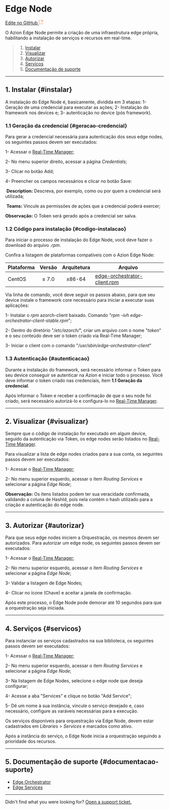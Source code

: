 # Edge **Node**

[Edite no GitHub <svg width="14" height="14" xmlns="http://www.w3.org/2000/svg"><g fill="none" stroke="#F3652B"><path d="M4.81.71H.672v11.43H12.1V8.001" stroke-width=".8"/><path d="M6.87.786h5.155V5.94M6.31 6.5L12.026.786"/></g></svg>](https://github.com/aziontech/docs_en/edit/master/edge-orchestrator/edge-nodes/index.md)

O Azion Edge Node permite a criação de uma infraestrutura edge própria, habilitando a instalação de serviços e recursos em real-time.

> 1. [Instalar](#instalar)
> 2. [Visualizar](#Visualizar)
> 3. [Autorizar](#autorizar)
> 5. [Serviços](#servicos)
> 5. [Documentação de suporte](#documentacao-suporte)

---

## 1. Instalar {#instalar}

A instalação do Edge Node é, basicamente, dividida em 3 etapas: 1- Geração de uma credencial para executar as ações; 2- Instalação do framework nos devices e; 3- autenticação no device (pós framework).

### 1.1 Geração da credencial {#geracao-credencial}

Para gerar a credencial necessária para autenticação dos seus edge nodes, os seguintes passos devem ser executados:	

1- Acessar o [Real-Time Manager](https://manager.azion.com/);

2- No menu superior direito, acessar a página *Credentials*;

3- Clicar no botão Add;

4- Preencher os campos necessários e clicar no botão Save:

​	**Description:** Descreva, por exemplo, como ou por quem a credencial será utilizada;

​	**Teams:** Vincule as permissões de ações que a credencial poderá exercer;

**Observação:** O Token será gerado após a credencial ser salva.

### 1.2 Código para instalação {#codigo-instalacao}

Para iniciar o processo de instalação do Edge Node, você deve fazer o download do arquivo *.rpm*.

Confira a listagem de plataformas compatíveis com o Azion Edge Node:

| Plataforma | Versão | Arquitetura | Arquivo                                                      |
| :--------- | :----: | :---------: | ------------------------------------------------------------ |
| CentOS     | ≤ 7.0  |   x86-64    | [edge-orchestrator-client.rpm](http://downloads.azion.com/edge-orchestrator-client.rpm) |

Via linha de comando, você deve seguir os passos abaixo, para que seu device instale o framework core necessário para iniciar a executar suas aplicações:	

1- Instalar o *rpm* azorch-client baixado. Comando "*rpm -ivh edge-orchestrator-client-stable.rpm*";

2- Dentro do diretório "*/etc/azorch/*", criar um arquivo com o nome "*token*" e o seu conteúdo deve ser o token criado via Real-Time Manager;

3- Iniciar o client com o comando "*/usr/sbin/edge-orchestrator-client*"

### 1.3 Autenticação {#autenticacao}

Durante a instalação do framework, será necessário informar o Token para seu device conseguir se autenticar na Azion e iniciar todo o processo. Você deve informar o token criado nas credenciais, item **1.1 Geração da credencial**.

Após informar o Token e receber a confirmação de que o seu node foi criado, será necessário autorizá-lo e configura-lo no [Real-Time Manager](https://manager.azion.com/).

---

## 2. Visualizar {#visualizar}

Sempre que o código de instalação for executado em algum device, seguido da autenticação via Token, os edge nodes serão listados no [Real-Time Manager](https://manager.azion.com/).

Para visualizar a lista de edge nodes criados para a sua conta, os seguintes passos devem ser executados:

1- Acessar o [Real-Time Manager](https://manager.azion.com/);

2- No menu superior esquerdo, acessar o item *Routing Services* e selecionar a página *Edge Node*;

**Observação:** Os itens listados podem ter sua veracidade confirmada, validando a coluna de HashId, pois nela contém o hash utilizado para a criação e autenticação do edge node. 

---

## 3. Autorizar {#autorizar}

Para que seus edge nodes iniciem a Orquestração, os mesmos devem ser autorizados. Para autorizar um edge node, os seguintes passos devem ser executados:

1- Acessar o [Real-Time Manager](https://manager.azion.com/);

2- No menu superior esquerdo, acessar o item *Routing Services* e selecionar a página *Edge Node*;

3- Validar a listagem de Edge Nodes;

4- Clicar no ícone (Chave) e aceitar a janela de confirmação.

Após este processo, o Edge Node pode demorar até 10 segundos para que a orquestração seja iniciada.

---

## 4. Serviços {#servicos}

Para instanciar os serviços cadastrados na sua biblioteca, os seguintes passos devem ser executados:

1- Acessar o [Real-Time Manager](https://manager.azion.com/);

2- No menu superior esquerdo, acessar o item *Routing Services* e selecionar a página *Edge Node*;

3- Na listagem de Edge Nodes, selecione o edge node que deseja configurar;

4- Acesse a aba "Services" e clique no botão "Add Service";

5- Dê um nome à sua instância, vincule o serviço desejado e, caso necessário, configure as varáveis necessárias para a execução.

Os serviços disponíveis para orquestração via Edge Node, devem estar cadastrados em *Libraries > Services* e marcados como ativo.

Após a instância do serviço, o Edge Node inicia a orquestração seguindo a prioridade dos recursos.

---

## 5. Documentação de suporte {#documentacao-suporte}

- [Edge Orchestrator](https://www.azion.com/pt-br/documentacao/produtos/edge-orchestrator)
- [Edge Services](https://www.azion.com/pt-br/documentacao/produtos/edge-orchestrator/edge-services)

---

Didn't find what you were looking for? [Open a support ticket.](https://tickets.azion.com/)
